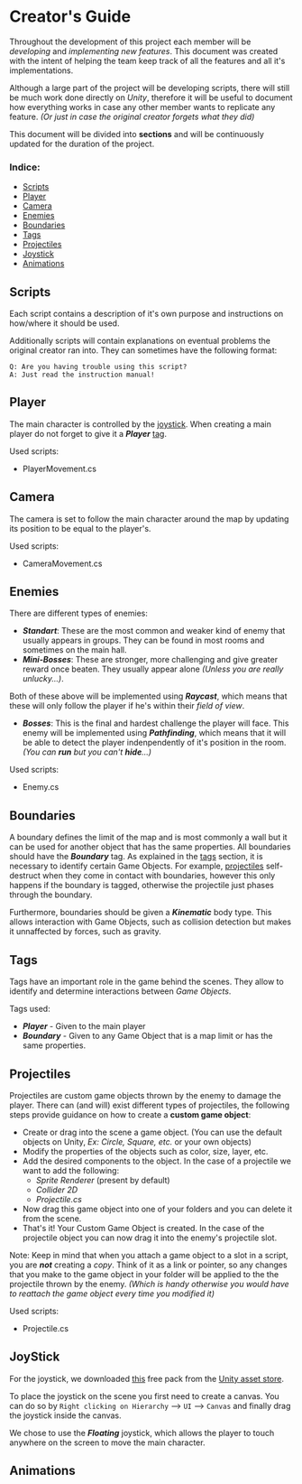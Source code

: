# Creator's  Guide

Throughout the development of this project each member will be *developing* and *implementing new features*. This document was created with the intent of helping
the team keep track of all the features and all it's implementations.

Although a large part of the project will be developing scripts, there will still be much work done directly on _Unity_, therefore it will be useful to document
how everything works in case any other member wants to replicate any feature. _(Or just in case the original creator forgets what they did)_

This document will be divided into **sections** and will be continuously updated for the duration of the project.

### Indice:

* [Scripts](#Scripts)
* [Player](#Player)
* [Camera](#Camera)
* [Enemies](#Enemies)
* [Boundaries](#Boundaries)
* [Tags](#Tags)
* [Projectiles](#Projectiles)
* [Joystick](#Joystick)
* [Animations](#Animations)

## Scripts
  
  Each script contains a description of it's own purpose and instructions on how/where it should be used.
  
  Additionally scripts will contain explanations on eventual problems the original creator ran into. They can sometimes have the following format:
  
    Q: Are you having trouble using this script?
    A: Just read the instruction manual!
  
## Player

  The main character is controlled by the [joystick](#Joystick). When creating a main player do not forget to give it a **_Player_** [tag](#Tags).

  Used scripts:
  
  * PlayerMovement.cs
  
## Camera
  
  The camera is set to follow the main character around the map by updating its position to be equal to the player's.
  
  Used scripts:
  
  * CameraMovement.cs
  
## Enemies

  There are different types of enemies:
  
  - ***Standart***: These are the most common and weaker kind of enemy that usually appears in groups. They can be found in most rooms and sometimes on the main hall.
  - ***Mini-Bosses***: These are stronger, more challenging and give greater reward once beaten. They usually appear alone _(Unless you are really unlucky...)_.
 
 Both of these above will be implemented using ***Raycast***, which means that these will only follow the player if he's within their _field of view_.
  - ***Bosses***: This is the final and hardest challenge the player will face. This enemy will be implemented using ***Pathfinding***, which means that it will be
 able to detect the player indenpendently of it's position in the room. _(You can **run** but you can't **hide**...)_ 

  Used scripts:
  
  * Enemy.cs
  
## Boundaries

  A boundary defines the limit of the map and is most commonly a wall but it can be used for another object that has the same properties. All boundaries should have
  the ***Boundary*** tag. As explained in the [tags](#Tags) section, it is necessary to identify 
  certain Game Objects. For example, [projectiles](#Projectiles) self-destruct when they come in contact with boundaries, however this only happens if the boundary
  is tagged, otherwise the projectile just phases through the boundary.
  
  Furthermore, boundaries should be given a ***Kinematic*** body type. This allows interaction with Game Objects, such as collision detection but makes it unnaffected
  by forces, such as gravity.
  
## Tags

  Tags have an important role in the game behind the scenes. They allow to identify and determine interactions between _Game Objects_.
  
  Tags used:
  
  * ***Player*** - Given to the main player
  * ***Boundary*** - Given to any Game Object that is a map limit or has the same properties.
  
## Projectiles

  Projectiles are custom game objects thrown by the enemy to damage the player. There can (and will) exist different types of projectiles, the following steps 
  provide guidance on how to create a **custom game object**:
  
  - Create or drag into the scene a game object. (You can use the default objects on Unity, _Ex: Circle, Square, etc._ or your own objects)
  - Modify the properties of the objects such as color, size, layer, etc.
  - Add the desired components to the object. In the case of a projectile we want to add the following:
      * _Sprite Renderer_ (present by default)
      * _Collider 2D_
      * _Projectile.cs_
  - Now drag this game object into one of your folders and you can delete it from the scene.
  - That's it! Your Custom Game Object is created. In the case of the projectile object you can now drag it into the enemy's projectile slot.
  
  Note: Keep in mind that when you attach a game object to a slot in a script, you are ***not*** creating a _copy_. Think of it as a link or pointer, 
  so any changes that you make to the game object in your folder will be applied to the the projectile thrown by the enemy. _(Which is handy otherwise you 
  would have to reattach the game object every time you modified it)_

  Used scripts:
  
   * Projectile.cs
  
## JoyStick

  For the joystick, we downloaded [this](https://assetstore.unity.com/packages/tools/input-management/joystick-pack-107631) free pack
  from the [Unity asset store](https://assetstore.unity.com/).
  
  To place the joystick on the scene you first need to create a canvas. You can do so by `Right clicking on Hierarchy` --> `UI` --> `Canvas` and finally drag the 
  joystick inside the canvas.
  
  We chose to use the ***Floating*** joystick, which allows the player to touch anywhere on the screen to move the main character.
  
## Animations
